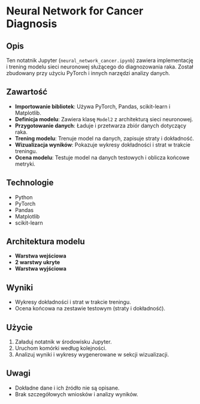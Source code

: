 # Neural Network for Cancer Diagnosis

## Opis
Ten notatnik Jupyter (`neural_network_cancer.ipynb`) zawiera implementację i trening modelu sieci neuronowej służącego do diagnozowania raka. Został zbudowany przy użyciu PyTorch i innych narzędzi analizy danych.

## Zawartość
- **Importowanie bibliotek**: Używa PyTorch, Pandas, scikit-learn i Matplotlib.
- **Definicja modelu**: Zawiera klasę `Model2` z architekturą sieci neuronowej.
- **Przygotowanie danych**: Ładuje i przetwarza zbiór danych dotyczący raka.
- **Trening modelu**: Trenuje model na danych, zapisuje straty i dokładność.
- **Wizualizacja wyników**: Pokazuje wykresy dokładności i strat w trakcie treningu.
- **Ocena modelu**: Testuje model na danych testowych i oblicza końcowe metryki.

## Technologie
- Python
- PyTorch
- Pandas
- Matplotlib
- scikit-learn

## Architektura modelu
- **Warstwa wejściowa**
- **2 warstwy ukryte**
- **Warstwa wyjściowa**

## Wyniki
- Wykresy dokładności i strat w trakcie treningu.
- Ocena końcowa na zestawie testowym (straty i dokładność).

## Użycie
1. Załaduj notatnik w środowisku Jupyter.
2. Uruchom komórki według kolejności.
3. Analizuj wyniki i wykresy wygenerowane w sekcji wizualizacji.

## Uwagi
- Dokładne dane i ich źródło nie są opisane.
- Brak szczegółowych wniosków i analizy wyników.
